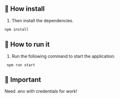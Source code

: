
## 🌟 How install 

1. Then install the dependencies.

```bash
npm install
```

## 🌟 How to run it

1. Run the following command to start the application:

```
 npm run start
``` 

## 🌟 Important
Need .env with credentials for work!